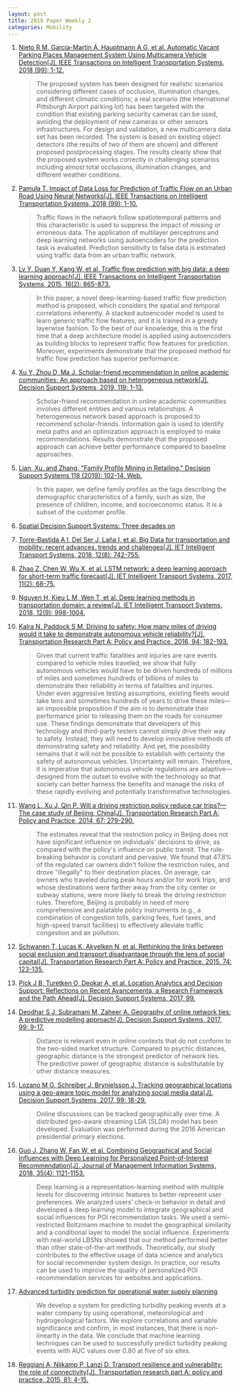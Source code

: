 ```yaml
---
layout: post
title: 2019 Paper Weekly 2
categories: Mobility
---
```


1. [Nieto R M, García-Martín Á, Hauptmann A G, et al. Automatic Vacant Parking Places Management System Using Multicamera Vehicle Detection[J]. IEEE Transactions on Intelligent Transportation Systems, 2018 (99): 1-12.](https://scholar.google.com.hk/scholar?hl=zh-CN&as_sdt=0%2C5&q=Automatic+Vacant+Parking+Places+Management+System+Using+Multicamera+Vehicle+Detection&btnG=)

    >  The proposed system has been designed for realistic scenarios considering different cases of occlusion, illumination changes, and different climatic conditions; a real scenario (the International Pittsburgh Airport parking lot) has been targeted with the condition that existing parking security cameras can be used, avoiding the deployment of new cameras or other sensors infrastructures. For design and validation, a new multicamera data set has been recorded. The system is based on existing object detectors (the results of two of them are shown) and different proposed postprocessing stages. The results clearly show that the proposed system works correctly in challenging scenarios including almost total occlusions, illumination changes, and different weather conditions.

2. [Pamuła T. Impact of Data Loss for Prediction of Traffic Flow on an Urban Road Using Neural Networks[J]. IEEE Transactions on Intelligent Transportation Systems, 2018 (99): 1-10.](https://ieeexplore.ieee.org/document/8370052)

    > Traffic flows in the network follow spatiotemporal patterns and this characteristic is used to suppress the impact of missing or erroneous data. The application of multilayer perceptrons and deep learning networks using autoencoders for the prediction task is evaluated. Prediction sensitivity to false data is estimated using traffic data from an urban traffic network.

3. [Lv Y, Duan Y, Kang W, et al. Traffic flow prediction with big data: a deep learning approach[J]. IEEE Transactions on Intelligent Transportation Systems, 2015, 16(2): 865-873.](https://ieeexplore.ieee.org/document/6894591)

    > In this paper, a novel deep-learning-based traffic flow prediction method is proposed, which considers the spatial and temporal correlations inherently. A stacked autoencoder model is used to learn generic traffic flow features, and it is trained in a greedy layerwise fashion. To the best of our knowledge, this is the first time that a deep architecture model is applied using autoencoders as building blocks to represent traffic flow features for prediction. Moreover, experiments demonstrate that the proposed method for traffic flow prediction has superior performance.

4. [Xu Y, Zhou D, Ma J. Scholar-friend recommendation in online academic communities: An approach based on heterogeneous network[J]. Decision Support Systems, 2019, 119: 1-13.](https://www.sciencedirect.com/science/article/pii/S0167923619300120)

    > Scholar-friend recommendation in online academic communities involves different entities and various relationships. A heterogeneous network based approach is proposed to recommend scholar-friends. Information gain is used to identify meta paths and an optimization approach is employed to make recommendations. Results demonstrate that the proposed approach can achieve better performance compared to baseline approaches.

5. [Lian, Xu, and Zhang. "Family Profile Mining in Retailing." Decision Support Systems 118 (2019): 102-14. Web.](https://www.sciencedirect.com/science/article/pii/S0167923619300156)

    > In this paper, we define family profiles as the tags describing the demographic characteristics of a family, such as size, the presence of children, income, and socioeconomic status. It is a subset of the customer profile.

6. [Spatial Decision Support Systems: Three decades on](https://www.sciencedirect.com/science/article/pii/S0167923618301672)

7. [Torre-Bastida A I, Del Ser J, Laña I, et al. Big Data for transportation and mobility: recent advances, trends and challenges[J]. IET Intelligent Transport Systems, 2018, 12(8): 742-755.](https://ieeexplore.ieee.org/document/8461278)

8. [Zhao Z, Chen W, Wu X, et al. LSTM network: a deep learning approach for short-term traffic forecast[J]. IET Intelligent Transport Systems, 2017, 11(2): 68-75.](https://ieeexplore.ieee.org/document/7874313/authors#authors)

9. [Nguyen H, Kieu L M, Wen T, et al. Deep learning methods in transportation domain: a review[J]. IET Intelligent Transport Systems, 2018, 12(9): 998-1004.](https://ieeexplore.ieee.org/document/8490353/authors#authors)

10. [Kalra N, Paddock S M. Driving to safety: How many miles of driving would it take to demonstrate autonomous vehicle reliability?[J]. Transportation Research Part A: Policy and Practice, 2016, 94: 182-193.](https://www.scopus.com/record/display.uri?eid=2-s2.0-84991261592&origin=inward&txGid=05d1efa7eb54b951c7eceb5463e8a2ac)

    > Given that current traffic fatalities and injuries are rare events compared to vehicle miles traveled, we show that fully autonomous vehicles would have to be driven hundreds of millions of miles and sometimes hundreds of billions of miles to demonstrate their reliability in terms of fatalities and injuries. Under even aggressive testing assumptions, existing fleets would take tens and sometimes hundreds of years to drive these miles—an impossible proposition if the aim is to demonstrate their performance prior to releasing them on the roads for consumer use. These findings demonstrate that developers of this technology and third-party testers cannot simply drive their way to safety. Instead, they will need to develop innovative methods of demonstrating safety and reliability. And yet, the possibility remains that it will not be possible to establish with certainty the safety of autonomous vehicles. Uncertainty will remain. Therefore, it is imperative that autonomous vehicle regulations are adaptive—designed from the outset to evolve with the technology so that society can better harness the benefits and manage the risks of these rapidly evolving and potentially transformative technologies.

11. [Wang L, Xu J, Qin P. Will a driving restriction policy reduce car trips?—The case study of Beijing, China[J]. Transportation Research Part A: Policy and Practice, 2014, 67: 279-290.](https://www.scopus.com/record/display.uri?eid=2-s2.0-84907056790&origin=inward&txGid=5637a521b62735ef79cd97848ee1b4a7)

    > The estimates reveal that the restriction policy in Beijing does not have significant influence on individuals' decisions to drive, as compared with the policy's influence on public transit. The rule-breaking behavior is constant and pervasive. We found that 47.8% of the regulated car owners didn't follow the restriction rules, and drove "illegally" to their destination places. On average, car owners who traveled during peak hours and/or for work trips, and whose destinations were farther away from the city center or subway stations, were more likely to break the driving restriction rules. Therefore, Beijing is probably in need of more comprehensive and palatable policy instruments (e.g., a combination of congestion tolls, parking fees, fuel taxes, and high-speed transit facilities) to effectively alleviate traffic congestion and air pollution.

12. [Schwanen T, Lucas K, Akyelken N, et al. Rethinking the links between social exclusion and transport disadvantage through the lens of social capital[J]. Transportation Research Part A: Policy and Practice, 2015, 74: 123-135.](https://www.scopus.com/record/display.uri?eid=2-s2.0-84924268125&origin=inward&txGid=99c250c328c17fc32bf5f2b4620edcbe)

13. [Pick J B, Turetken O, Deokar A, et al. Location Analytics and Decision Support: Reflections on Recent Avancementa, a Research Framework and the Path Ahead[J]. Decision Support Systems, 2017, 99.](https://www.sciencedirect.com/science/article/pii/S016792361730101X)

14. [Deodhar S J, Subramani M, Zaheer A. Geography of online network ties: A predictive modelling approach[J]. Decision Support Systems, 2017, 99: 9-17.](https://www.sciencedirect.com/science/article/pii/S016792361730088X)

    > Distance is relevant even in online contexts that do not conform to the two-sided market structure. Compared to psychic distances, geographic distance is the strongest predictor of network ties. The predictive power of geographic distance is substitutable by other distance measures.

15. [Lozano M G, Schreiber J, Brynielsson J. Tracking geographical locations using a geo-aware topic model for analyzing social media data[J]. Decision Support Systems, 2017, 99: 18-29.](https://www.sciencedirect.com/science/article/pii/S0167923617300842)

    > Online discussions can be tracked geographically over time. A distributed geo-aware streaming LDA (SLDA) model has been developed. Evaluation was performed during the 2016 American presidential primary elections.

16. [Guo J, Zhang W, Fan W, et al. Combining Geographical and Social Influences with Deep Learning for Personalized Point-of-Interest Recommendation[J]. Journal of Management Information Systems, 2018, 35(4): 1121-1153.](https://www.jmis-web.org/articles/1410)

    > Deep learning is a representation-learning method with multiple levels for discovering intrinsic features to better represent user preferences. We analyzed users’ check-in behavior in detail and developed a deep learning model to integrate geographical and social influences for POI recommendation tasks. We used a semi-restricted Boltzmann machine to model the geographical similarity and a conditional layer to model the social influence. Experiments with real-world LBSNs showed that our method performed better than other state-of-the-art methods. Theoretically, our study contributes to the effective usage of data science and analytics for social recommender system design. In practice, our results can be used to improve the quality of personalized POI recommendation services for websites and applications.
    
17. [Advanced turbidity prediction for operational water supply planning](https://www.sciencedirect.com/science/article/pii/S0167923619300375)

    > We develop a system for predicting turbidity peaking events at a water company by using operational, meteorological and hydrogeological factors. We explore correlations and variable significance and confirm, in most instances, that there is non-linearity in the data. We conclude that machine learning techniques can be used to successfully predict turbidity peaking events with AUC values over 0.80 at five of six sites.

18. [Reggiani A, Nijkamp P, Lanzi D. Transport resilience and vulnerability: the role of connectivity[J]. Transportation research part A: policy and practice, 2015, 81: 4-15.](https://www.scopus.com/record/display.uri?eid=2-s2.0-84939566693&origin=inward&txGid=f5b27ae4f5bc4cabc31bd27ecb95d5f0)
